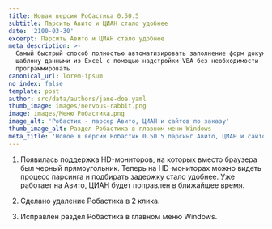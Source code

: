 ```yaml
---
title: Новая версия Робастика 0.50.5
subtitle: Парсить Авито и ЦИАН стало удобнее
date: '2100-03-30'
excerpt: Парсить Авито и ЦИАН стало удобнее
meta_description: >-
  Самый быстрый способ полностью автоматизировать заполнение форм документов по
  шаблону данными из Excel с помощью надстройки VBA без необходимости
  программировать
canonical_url: lorem-ipsum
no_index: false
template: post
author: src/data/authors/jane-doe.yaml
thumb_image: images/nervous-rabbit.png
image: images/Меню Робастика.png
image_alt: 'Робастик - парсер Авито, ЦИАН и сайтов по заказу'
thumb_image_alt: Раздел Робастика в главном меню Windows
meta_title: 'Новое в версии Робастик 0.50.5 парсинг Авито, ЦИАН и сайтов по заказу'
---
```

1.  Появилась поддержка HD-мониторов, на которых вместо браузера был черный прямоугольник. Теперь на HD-мониторах можно видеть процесс парсинга и подбирать задержку стало удобнее. Уже работает на Авито, ЦИАН будет поправлен в ближайшее время.

2.  Сделано удаление Робастика в 2 клика.

3.  Исправлен раздел Робастика в главном меню Windows.

